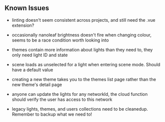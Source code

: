 ## Known Issues

- linting doesn't seem consistent across projects, and still need the .vue extension?

- occasionally nanoleaf brightness doesn't fire when changing colour, seems to be a race condition worth looking into

- themes contain more information about lights than they need to, they only need light ID and state

- scene loads as unselected for a light when entering scene mode. Should have a default value

- creating a new theme takes you to the themes list page rather than the new theme's detail page

- anyone can update the lights for any networkId, the cloud function should verify the user has access to this network

- legacy lights, themes, and users collections need to be cleanedup. Remember to backup what we need to!